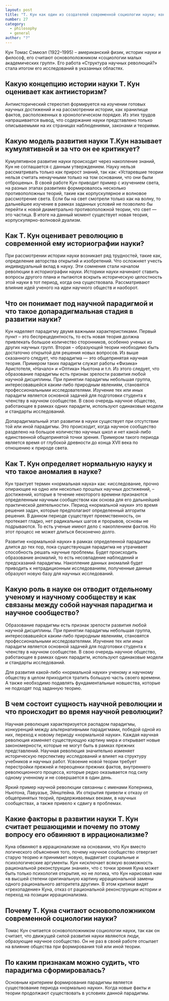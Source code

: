 ```yaml
---
layout: post
title: "Т. Кун как один из создателей современной социологии науки; концепт «парадигма - научное сообщество»; факторы развития науки и природа научной революции"
number: 27
category:
  - philosophy
  - general
author: "?"
---
```


Кун Томас Сэмюэл (1922–1995) – американский физик, историк науки и философ, его считают основоположником «социологии малых академических групп». Его работа «Структура научных революций?» стала итогом его исследований в указанных областях.

## Какую концепцию истории науки Т. Кун оценивает как антиисторизм?
Антиисторический стереотип формируется на изучении готовых научных достижений и на рассмотрении истории, как хранилище фактов, расположенных в хронологическом порядке. Из этих трудов напрашивается вывод, что содержание науки представлено только описываемыми на их страницах наблюдениями, законами и теориями.

## Какую модель развития науки Т.Кун называет кумулятивной и за что он ее критикует?
Кумулятивное развитие науки происходит через накопление знаний, Кун не соглашается с данным утверждением. Науку нельзя рассматривать только как прирост знаний, так как: «Устаревшие теории нельзя считать ненаучными только на том основании, что они были отброшены». В своей работе Кун приводит пример с изучением света, на разных этапах развитиях формировалось несколько противоположных теорий, такие как корпускулярное и волновое рассмотрение света. Если бы на свет смотрели только как на волну, то дальнейшее изучение в рамках заданных условий не позволило бы перейти к новой диаметрально противоположной теории, что свет — это частица. В итоге на данный момент существует новая теория, корпускулярно-волновой дуализм.

## Как Т. Кун оценивает революцию в современной ему историографии науки?
При рассмотрении истории науки возникает ряд трудностей, такие как, определение авторства открытий и изобретений. Что осложняет учесть индивидуальный вклад в науку. Эти сомнения стали началом революции в историографии науки. Историки науки начинают ставить вопросы другого плана и пытаются вскрыть историческую целостность этой науки в тот период, когда она существовала. Рассматривают влияние идей ученого на идеи научного обществ и наоборот.

## Что он понимает под научной парадигмой и что такое допарадигмальная стадия в развитии науки?
Кун наделяет парадигму двумя важными характеристиками. Первый пункт – это беспрецедентность, то есть новая теория должна привлекать большое количество сторонников, особенно ученых из других научных групп.  Вторая – образующей теории необходимо быть достаточно открытой для решения новых вопросов. Из выше сказанного следует, что парадигма — это общепринятая научная теория. Примером таких парадигм служат работы «Физика» Аристотеля, «Начало» и «Оптика» Ньютона и т.п. Из этого следует, что образование парадигмы есть признак зрелости развития любой научной дисциплины. При принятии парадигмы небольшая группа, интересовавшейся каким-либо природным явлениям, становятся профессиональными исследователями. Изучение тех или иных парадигм является основной задачей для подготовки студента к членству в научном сообществе. В свою очередь научное общество, работающее в рамках одних парадигм, используют одинаковые модели и стандарты исследований.

Допарадигмальный этап развитии в науки существует при отсутствии той или иной парадигмы. Это происходит, когда научное сообщество разделено на большое количество научных школ и нет какой-либо единственной общепринятой точки зрения. Примером такого периода является время от глубокой древности до конца XVII века по отношению к природе света.

## Как Т. Кун определяет нормальную науку и что такое аномалия в науке?
Кун трактует термин «нормальная наука» как: «исследование, прочно опирающее на одно или несколько прошлых научных достижений, – достижений, которые в течение некоторого времени признаются определенным научным сообществом как основа для его дальнейшей практической деятельности». Период «нормальной науки» это время решения задач, которые предполагают определенный алгоритм решения. В данном периоде существует преемственность, он протекает гладко, нет радикальных шагов и прорывов, основы не подрываются. То есть ученые имеют дело с накоплением фактов. Но этот процесс не может длиться бесконечно долго.

Развитие «нормальной науки» в рамках определенной парадигмы длится до тех пор, пока существующая парадигма не утрачивает способность решать научные проблемы. Будет происходить образование аномалий, то есть несовпадение наблюдений и предсказаний парадигмы. Накопление данных аномалий будет приводить к нетрадиционным исследованиям, полученные данные образуют новую базу для научных исследований.

## Какую роль в науке он отводит отдельному ученому и научному сообществу и как связаны между собой научная парадигма и научное сообщество?
Образование парадигмы есть признак зрелости развития любой научной дисциплины. При принятии парадигмы небольшая группа, интересовавшейся каким-либо природным явлениям, становятся профессиональными исследователями. Изучение тех или иных парадигм является основной задачей для подготовки студента к членству в научном сообществе. В свою очередь научное общество, работающее в рамках одних парадигм, используют одинаковые модели и стандарты исследований.

Для развития какой-либо «нормальной науки» ученому и научному обществу в целом приходится тратить большую часть своего времени. А также необходимо подавлять фундаментальные новшества, которые не подходят под заданную теорию.

## В чем состоит сущность научной революции и что происходит во время научной революции?
Научная революция характеризуется распадом парадигмы, конкуренций между альтернативными парадигмами, победой одной из них, переход к новому периоду «нормальной науки». Каждая научная революция изменяет существующую картину мира и открывает новые закономерности, которые не могут быть в рамках прежних представлений. Научная революция значительно изменяет историческую перспективу исследований и влияет на структуру учебников и научных работ. Усвоение новой теории требует перестройки прежней и переоценки прежних фактов, внутреннего революционного процесса, которые редко оказывается под силу одному ученному и не совершается в один день.

Яркий пример научной революции связанны с именами Коперника, Ньютона, Лавуазье, Эйнштейна. Их открытия привели к отказу от общепринятых теорий, придерживаемых веками, в научных сообществах, а также привело к сдвигу в проблемах.

## Какие факторы в развитии науки Т. Кун считает решающими и почему по этому вопросу его обвиняют в иррационализме?
Куна обвиняют в иррационализме на основании, что Кун вместо логического объяснения того, почему научное сообщество отвергает старую теорию и принимает новую, выдвигает социальные и психологические аргументы.  Кун «исключает всякую возможность рациональной реконструкции знания», что с точки зрения Куна может быть только психология открытия, но не логика, что Кун нарисовал нам «в высшей степени оригинальную картину иррациональной замены одного рационального авторитета другим». В этом критики видят «грехопадение» Куна, отказ от рациональной реконструкции истории и переход на позиции иррационализма. 

## Почему Т. Куна считают основоположником современной социологии науки?
Томас Кун считается основоположником социологии науки, так как он считает, что движущей силой развития науки являются люди, образующие научное сообщество. Он не раз в своей работе отсылает на влияние общества при формирования той или иной теории.

## По каким признакам можно судить, что парадигма сформировалась?
Основным критерием формирования парадигмы является существование периода «нормально науки». Когда новые факты и теории продолжают существовать в условиях данной парадигмы.
